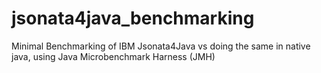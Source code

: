 # jsonata4java_benchmarking
Minimal Benchmarking of IBM Jsonata4Java vs doing the same in native java, using Java Microbenchmark Harness (JMH)
